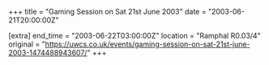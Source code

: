 +++
title = "Gaming Session on Sat 21st June 2003"
date = "2003-06-21T20:00:00Z"

[extra]
end_time = "2003-06-22T03:00:00Z"
location = "Ramphal R0.03/4"
original = "https://uwcs.co.uk/events/gaming-session-on-sat-21st-june-2003-1474488943607/"
+++



